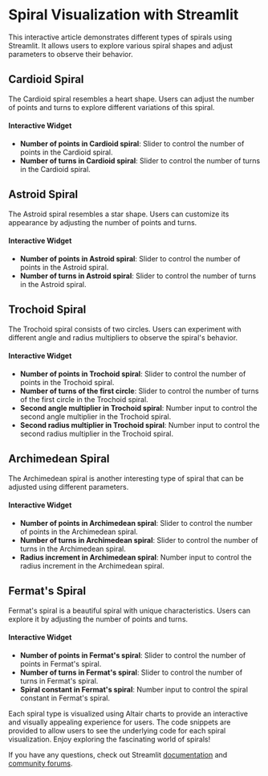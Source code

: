 # Spiral Visualization with Streamlit

This interactive article demonstrates different types of spirals using Streamlit. It allows users to explore various spiral shapes and adjust parameters to observe their behavior.

## Cardioid Spiral

The Cardioid spiral resembles a heart shape. Users can adjust the number of points and turns to explore different variations of this spiral.

#### Interactive Widget
- **Number of points in Cardioid spiral**: Slider to control the number of points in the Cardioid spiral.
- **Number of turns in Cardioid spiral**: Slider to control the number of turns in the Cardioid spiral.

## Astroid Spiral

The Astroid spiral resembles a star shape. Users can customize its appearance by adjusting the number of points and turns.

#### Interactive Widget
- **Number of points in Astroid spiral**: Slider to control the number of points in the Astroid spiral.
- **Number of turns in Astroid spiral**: Slider to control the number of turns in the Astroid spiral.

## Trochoid Spiral

The Trochoid spiral consists of two circles. Users can experiment with different angle and radius multipliers to observe the spiral's behavior.

#### Interactive Widget
- **Number of points in Trochoid spiral**: Slider to control the number of points in the Trochoid spiral.
- **Number of turns of the first circle**: Slider to control the number of turns of the first circle in the Trochoid spiral.
- **Second angle multiplier in Trochoid spiral**: Number input to control the second angle multiplier in the Trochoid spiral.
- **Second radius multiplier in Trochoid spiral**: Number input to control the second radius multiplier in the Trochoid spiral.

## Archimedean Spiral

The Archimedean spiral is another interesting type of spiral that can be adjusted using different parameters.

#### Interactive Widget
- **Number of points in Archimedean spiral**: Slider to control the number of points in the Archimedean spiral.
- **Number of turns in Archimedean spiral**: Slider to control the number of turns in the Archimedean spiral.
- **Radius increment in Archimedean spiral**: Number input to control the radius increment in the Archimedean spiral.

## Fermat's Spiral

Fermat's spiral is a beautiful spiral with unique characteristics. Users can explore it by adjusting the number of points and turns.

#### Interactive Widget
- **Number of points in Fermat's spiral**: Slider to control the number of points in Fermat's spiral.
- **Number of turns in Fermat's spiral**: Slider to control the number of turns in Fermat's spiral.
- **Spiral constant in Fermat's spiral**: Number input to control the spiral constant in Fermat's spiral.

Each spiral type is visualized using Altair charts to provide an interactive and visually appealing experience for users. The code snippets are provided to allow users to see the underlying code for each spiral visualization. Enjoy exploring the fascinating world of spirals!



If you have any questions, check out Streamlit [documentation](https://docs.streamlit.io) and [community
forums](https://discuss.streamlit.io).
